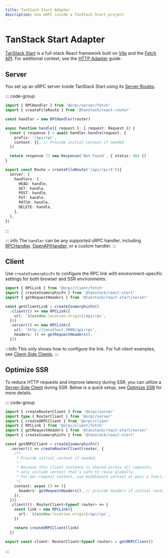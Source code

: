 ```yaml
---
title: TanStack Start Adapter
description: Use oRPC inside a TanStack Start project
---
```


# TanStack Start Adapter

[TanStack Start](https://tanstack.com/start) is a full-stack React framework built on [Vite](https://vitejs.dev/) and the [Fetch API](https://developer.mozilla.org/en-US/docs/Web/API/Fetch_API). For additional context, see the [HTTP Adapter](/docs/adapters/http) guide.

## Server

You set up an oRPC server inside TanStack Start using its [Server Routes](https://tanstack.com/start/latest/docs/framework/react/server-routes).

::: code-group

```ts [src/routes/api/rpc.$.ts]
import { RPCHandler } from '@orpc/server/fetch'
import { createFileRoute } from '@tanstack/react-router'

const handler = new RPCHandler(router)

async function handle({ request }: { request: Request }) {
  const { response } = await handler.handle(request, {
    prefix: '/api/rpc',
    context: {}, // Provide initial context if needed
  })

  return response ?? new Response('Not Found', { status: 404 })
}

export const Route = createFileRoute('/api/rpc/$')({
  server: {
    handlers: {
      HEAD: handle,
      GET: handle,
      POST: handle,
      PUT: handle,
      PATCH: handle,
      DELETE: handle,
    },
  },
})
```

:::

::: info
The `handler` can be any supported oRPC handler, including [RPCHandler](/docs/rpc-handler), [OpenAPIHandler](/docs/openapi/openapi-handler), or a custom handler.
:::

## Client

Use `createIsomorphicFn` to configure the RPC link with environment-specific settings for both browser and SSR environments:

```ts
import { RPCLink } from '@orpc/client/fetch'
import { createIsomorphicFn } from '@tanstack/react-start'
import { getRequestHeaders } from '@tanstack/react-start/server'

const getClientLink = createIsomorphicFn()
  .client(() => new RPCLink({
    url: `${window.location.origin}/api/rpc`,
  }))
  .server(() => new RPCLink({
    url: 'http://localhost:3000/api/rpc',
    headers: () => getRequestHeaders(),
  }))
```

:::info
This only shows how to configure the link. For full client examples, see [Client-Side Clients](/docs/client/client-side).
:::

## Optimize SSR

To reduce HTTP requests and improve latency during SSR, you can utilize a [Server-Side Client](/docs/client/server-side) during SSR. Below is a quick setup, see [Optimize SSR](/docs/best-practices/optimize-ssr) for more details.

::: code-group

```ts [src/lib/orpc.ts]
import { createRouterClient } from '@orpc/server'
import type { RouterClient } from '@orpc/server'
import { createORPCClient } from '@orpc/client'
import { RPCLink } from '@orpc/client/fetch'
import { getRequestHeaders } from '@tanstack/react-start/server'
import { createIsomorphicFn } from '@tanstack/react-start'

const getORPCClient = createIsomorphicFn()
  .server(() => createRouterClient(router, {
    /**
     * Provide initial context if needed.
     *
     * Because this client instance is shared across all requests,
     * only include context that's safe to reuse globally.
     * For per-request context, use middleware context or pass a function as the initial context.
     */
    context: async () => ({
      headers: getRequestHeaders(), // provide headers if initial context required
    }),
  }))
  .client((): RouterClient<typeof router> => {
    const link = new RPCLink({
      url: `${window.location.origin}/api/rpc`,
    })

    return createORPCClient(link)
  })

export const client: RouterClient<typeof router> = getORPCClient()
```

:::
